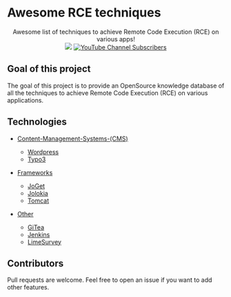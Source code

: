 # Awesome RCE techniques

<p align="center">
  Awesome list of techniques to achieve Remote Code Execution (RCE) on various apps!
  <br>
  <a href="https://twitter.com/intent/follow?screen_name=podalirius_" title="Follow"><img src="https://img.shields.io/twitter/follow/podalirius_?label=Podalirius&style=social"></a>
  <a href="https://www.youtube.com/c/Podalirius_?sub_confirmation=1" title="Subscribe"><img alt="YouTube Channel Subscribers" src="https://img.shields.io/youtube/channel/subscribers/UCF_x5O7CSfr82AfNVTKOv_A?style=social"></a>
  <br>
</p>

## Goal of this project

The goal of this project is to provide an OpenSource knowledge database of all the techniques to achieve Remote Code Execution (RCE) on various applications.

## Technologies

 - [Content-Management-Systems-(CMS)](./Content-Management-Systems-(CMS)/)
   + [Wordpress](./Content-Management-Systems-(CMS)/Wordpress/)
   + [Typo3](./Content-Management-Systems-(CMS)/Typo3/)
     
 - [Frameworks](./Frameworks/)
   + [JoGet](./Frameworks/JoGet/)
   + [Jolokia](./Frameworks/Jolokia/)
   + [Tomcat](./Frameworks/Tomcat/)
   
 - [Other](./Other/)
   + [GiTea](./Other/GiTea/)
   + [Jenkins](./Other/Jenkins/)
   + [LimeSurvey](./Other/LimeSurvey/)
   
## Contributors

Pull requests are welcome. Feel free to open an issue if you want to add other features.
